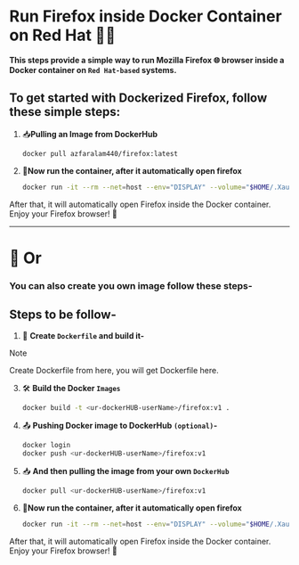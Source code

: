 # Run Firefox inside Docker Container on Red Hat 🐧🐳

**This steps provide a simple way to run Mozilla Firefox 🌐 browser inside a Docker container on `Red Hat-based` systems.**
  
## To get started with Dockerized Firefox, follow these simple steps:

   1. 📥**Pulling an Image from DockerHub**
      ```bash
      docker pull azfaralam440/firefox:latest
      ```
   2. 🐢**Now run the container, after it automatically open firefox**

      ```bash
      docker run -it --rm --net=host --env="DISPLAY" --volume="$HOME/.Xauthority:/root/.Xauthority:rw" azfaralam440/firefox:latest
      ```
After that, it will automatically open Firefox inside the Docker container. Enjoy your Firefox browser! 🎉

---

# 🔄 Or

### You can also create you own image follow these steps-

## Steps to be follow-
1. 📝 **Create `Dockerfile` and build it-**
   
> [!NOTE]
> Create Dockerfile from here, you will get Dockerfile here.

3. 🛠️ **Build the Docker `Images`**

   ```bash
   docker build -t <ur-dockerHUB-userName>/firefox:v1 .
   ```
4. 📤 **Pushing Docker image to DockerHub `(optional)`-**
   ```bash
   docker login
   docker push <ur-dockerHUB-userName>/firefox:v1
   ```

5. 📥 **And then pulling the image from your own `DockerHub`**
   ```bash
   docker pull <ur-dockerHUB-userName>/firefox:v1
   ```

6. 🐢**Now run the container, after it automatically open firefox**
   ```bash
   docker run -it --rm --net=host --env="DISPLAY" --volume="$HOME/.Xauthority:/root/.Xauthority:rw" <ur-dockerHUB-userName>/firefox:v1
   ```
After that, it will automatically open Firefox inside the Docker container. Enjoy your Firefox browser! 🎉
